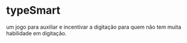 # typeSmart
um jogo para auxiliar e incentivar a digitação para quem não tem muita habilidade em digitação. 
